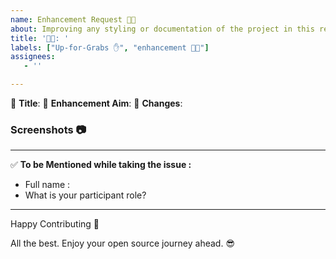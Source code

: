 ```yaml
---
name: Enhancement Request 🧑‍💻
about: Improving any styling or documentation of the project in this repository.
title: '🧑‍💻: '
labels: ["Up-for-Grabs ✋", "enhancement 🧑‍💻"]
assignees:
   - ''

---
```


:red_circle: **Title**: 
:red_circle: **Enhancement Aim**: 
:red_circle: **Changes**: <!-- Enlist those changes you want to do. -->


### Screenshots 📷
<!-- Write N/A if not available-->


***********************************************************************
:white_check_mark: **To be Mentioned while taking the issue :**
- Full name : 
- What is your participant role? <!-- (Mention the Open Source Program name. Eg. GSSOC, SSOC, Hacktoberfest, etc.) -->

***********************************************************************
Happy Contributing 🚀 

All the best. Enjoy your open source journey ahead. 😎
